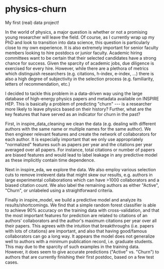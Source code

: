# physics-churn

My first (real) data project! 

In the world of physics, a major question is whether or not a promising young researcher will leave the field. 
Of course, as I currently wrap up my PhD and look to transition into data science, this question is particularly close to my own experience. 
It is also extremely important for senior faculty members looking to hire postdocs or junior faculty. 
Academic hiring committees want to be certain that their selected candidates have a strong chance for success. 
Given the sparcity of academic jobs, due diligence is exercised for every hire. 
However, while there are a plethora of metrics which distinguish researchers (e.g. citations, h-index, e-index, ...) there is also a high degree of subjectivity in the selection process (e.g. familiarity, letters of recommendation, etc.)

I decided to tackle this problem in a data-driven way using the large database of high-energy physics papers and metadata available on INSPIRE HEP. 
This is basically a problem of predicting "churn" --- is a researcher more likely to leave physics based on their history? 
Further, what are the key features that have served as an indicator for churn in the past?

First, in inspire_data_cleaning we clean the data (e.g. dealing with different authors with the same name or multiple names for the same author). 
We then engineer relevant features and create the network of collaborators for each author. 
It is especially important that we only use appropriately "normalized" features such as papers per year and the citations per year averaged over all papers. 
For instance, total citations or number of papers are biased features and would lead to label leakage in any predictive model as these implicitly contain time dependence. 

Next in inspire_eda, we explore the data. 
We also employ various selection cuts to remove irrelevent data that might skew our results, e.g. authors in large experimental collaborations which can have >1000 collaborators and a biased citation count. 
We also label the remaining authors as either "Active", "Churn", or unlabeled using a straightforward criteria. 

Finally in inspire_model, we build a predictive model and analyze its results/shortcomings.
We find that a simple random forest classifier is able to achieve 90% accuracy on the training data with cross-validation, and that the most important features for prediction are related to citations of an authors' collaborators and the author's maximum citations per year over all their papers. 
This agrees with the intuition that breakthroughs (i.e. papers with lots of citations) are important, and also that having good/famous collaborators can go a long way. 
It appears the model does not generalize well to authors with a minimum publication record, i.e. graduate students. 
This may due to the sparcity of such examples in the training data. 
However, it does seem to give accurate predictions ("Active" vs. "Churn") to authors that are currently finishing their first postdoc, based on a few test cases.

